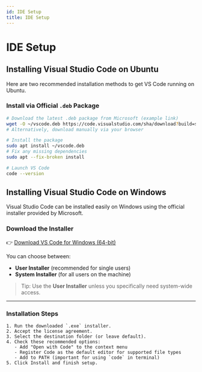 ```yaml
---
id: IDE Setup
title: IDE Setup
---
```


# IDE Setup

## Installing Visual Studio Code on Ubuntu

Here are two recommended installation methods to get VS Code running on Ubuntu.

### Install via Official `.deb` Package

```bash
# Download the latest .deb package from Microsoft (example link)
wget -O ~/vscode.deb https://code.visualstudio.com/sha/download?build=stable&os=linux-deb-arm64
# Alternatively, download manually via your browser
```

```bash
# Install the package
sudo apt install ~/vscode.deb
# Fix any missing dependencies
sudo apt --fix-broken install
```

```bash
# Launch VS Code
code --version
```

## Installing Visual Studio Code on Windows

Visual Studio Code can be installed easily on Windows using the official installer provided by Microsoft.

### Download the Installer

👉 [Download VS Code for Windows (64-bit)](https://code.visualstudio.com/Download)

You can choose between:
- **User Installer** (recommended for single users)
- **System Installer** (for all users on the machine)

> Tip: Use the **User Installer** unless you specifically need system-wide access.

---

### Installation Steps

```text
1. Run the downloaded `.exe` installer.
2. Accept the license agreement.
3. Select the destination folder (or leave default).
4. Check these recommended options:
   - Add "Open with Code" to the context menu
   - Register Code as the default editor for supported file types
   - Add to PATH (important for using `code` in terminal)
5. Click Install and finish setup.
